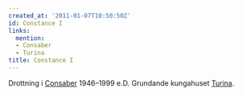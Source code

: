```yaml
---
created_at: '2011-01-07T10:50:50Z'
id: Constance I
links:
  mention:
  - Consaber
  - Turina
title: Constance I
---
```


Drottning i [Consaber] 1946–1999 e.D. Grundande kungahuset [Turina].

  [Consaber]: Consaber
  [Turina]: Turina
